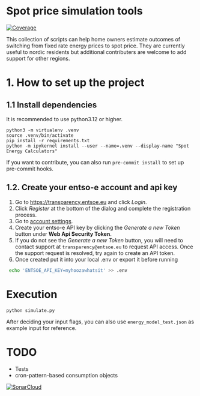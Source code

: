 # Spot price simulation tools

[![Coverage](https://sonarcloud.io/api/project_badges/measure?project=sherbie_spot-risk-assessment&metric=coverage)](https://sonarcloud.io/summary/overall?id=sherbie_spot-risk-assessment)

This collection of scripts can help home owners estimate outcomes of switching from fixed rate energy prices to spot price. They are currently useful to nordic residents but additional contributers are welcome to add support for other regions.

# 1. How to set up the project


## 1.1 Install dependencies
It is recommended to use python3.12 or higher.

```
python3 -m virtualenv .venv
source .venv/bin/activate
pip install -r requirements.txt
python -m ipykernel install --user --name=.venv --display-name "Spot Energy Calculators"
```

If you want to contribute, you can also run `pre-commit install` to set up pre-commit hooks.

## 1.2. Create your entso-e account and api key

1. Go to https://transparency.entsoe.eu and click *Login*.
1. Click *Register* at the bottom of the dialog and complete the registration process.
1. Go to [account settings](https://transparency.entsoe.eu/usrm/user/myAccountSettings).
1. Create your entso-e API key by clicking the *Generate a new Token* button under **Web Api Security Token**.
1. If you do not see the *Generate a new Token* button, you will need to contact support at `transparency@entsoe.eu` to request API access. Once the support request is resolved, try again to create an API token.
1. Once created put it into your local .env or export it before running
```bash
 echo 'ENTSOE_API_KEY=myhoozawhatsit' >> .env
```

# Execution

```
python simulate.py
```

After deciding your input flags, you can also use `energy_model_test.json` as example input for reference.

# TODO

- Tests
- cron-pattern-based consumption objects

[![SonarCloud](https://sonarcloud.io/images/project_badges/sonarcloud-white.svg)](https://sonarcloud.io/summary/overall?id=sherbie_spot-risk-assessment)
